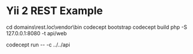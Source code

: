 Yii 2 REST Example
==================

cd domains\rest.loc\vendor\bin
codecept bootstrap
codecept build
php -S 127.0.0.1:8080 -t api/web


codecept run -- -c ../../api